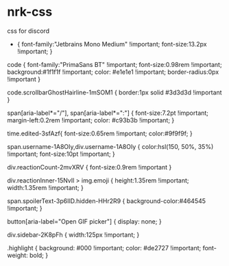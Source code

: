 # nrk-css
css for discord
* {
    font-family:"Jetbrains Mono Medium" !important;
    font-size:13.2px !important;
}

code {
    font-family:"PrimaSans BT" !important;
    font-size:0.98rem !important;
    background:#1f1f1f !important;
    color: #e1e1e1 !important;
    border-radius:0px !important
}

code.scrollbarGhostHairline-1mSOM1 {
    border:1px solid #3d3d3d  !important
}

span[aria-label*="/"], span[aria-label*=":"] {
    font-size:7.2pt !important;
    margin-left:0.2rem !important;
    color: #c93b3b !important;
}

time.edited-3sfAzf{
    font-size:0.65rem !important;
    color:#9f9f9f;
}

span.username-1A8OIy,div.username-1A8OIy {
    color:hsl(150, 50%, 35%) !important;
    font-size:10pt !important;
}

div.reactionCount-2mvXRV {
    font-size:0.9rem !important
}

div.reactionInner-15NvIl > img.emoji {
    height:1.35rem !important;
    width:1.35rem !important;
}

span.spoilerText-3p6IlD.hidden-HHr2R9 {
    background-color:#464545 !important;
}

button[aria-label="Open GIF picker"] {
    display: none;
}

div.sidebar-2K8pFh {
    width:125px !important;
}

.highlight {
    background: #000 !important;
    color: #de2727 !important;
    font-weight: bold;
}
